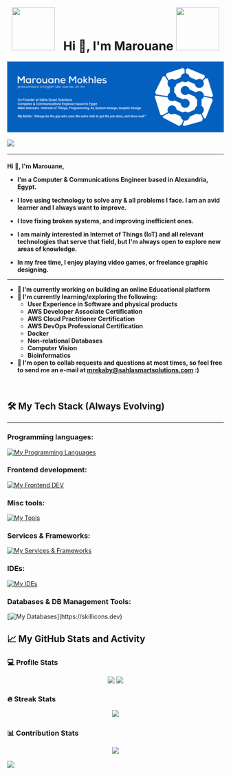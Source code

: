 # <h1 align="center"> <img src="https://media.giphy.com/media/IP7sarl7C5lSFCw9rG/giphy.gif"  width="100px" height="100px"> &nbsp; Hi 👋, I'm Marouane&nbsp;<img src="https://media.giphy.com/media/IP7sarl7C5lSFCw9rG/giphy.gif"  width="100px" height="100px"></h1>   
  <p align="center">
  
![Header Image](https://github.com/TheOnlyRou/TheOnlyRou/blob/main/images/Header.jpg?raw=true)
  
  <img src="https://media.giphy.com/media/RbDKaczqWovIugyJmW/giphy.gif"  width="1080px">
  
  


-------------------

<h4 align="left">Hi 👋, I'm Marouane,
  
  - I'm a Computer & Communications Engineer based in Alexandria, Egypt. 
  
  - I love using technology to solve any & all problems I face. I am an avid learner and I always want to improve. 

  - I love fixing broken systems, and improving inefficient ones. 

  - I am mainly interested in Internet of Things (IoT) and all relevant technologies that serve that field, but I'm always open to explore new areas of knowledge.
  
  - In my free time, I enjoy playing video games, or freelance graphic designing.

---


- 🔭 I’m currently working on building an online Educational platform 
- 🌱 I'm currently learning/exploring the following:
  - User Experience in Software and physical products
  - AWS Developer Associate Certification
  - AWS Cloud Practitioner Certification
  - AWS DevOps Professional Certification
  - Docker
  - Non-relational Databases
  - Computer Vision
  - Bioinformatics
- 💬 I'm open to collab requests and questions at most times, so feel free to send me an e-mail at mrekaby@sahlasmartsolutions.com :)

&emsp;

## 🛠️ My Tech Stack (Always Evolving)

-------------------

### Programming languages:
[![My Programming Languages](https://skillicons.dev/icons?i=java,py,javascript,c,cs,cpp,dart,php,r,md,swift)](https://skillicons.dev)
   
### Frontend development:
[![My Frontend DEV](https://skillicons.dev/icons?i=react)](https://skillicons.dev)

### Misc tools:
[![My Tools](https://skillicons.dev/icons?i=git,docker,postman,ps,ai,ae,xd)](https://skillicons.dev)
  
<!-- [Git](https://img.shields.io/badge/-Git-F1502F?&logo=Git&logoColor=ffffff)
![GitHub](https://img.shields.io/badge/-GitHub-000?&logo=GitHub)
![Docker](https://img.shields.io/badge/-Docker-0db7ed?&logo=Docker&logoColor=ffffff)
![VS Code](https://img.shields.io/badge/-VS%20Code-000?&logo=Visual-Studio-Code)
![Postman](https://img.shields.io/badge/-Postman-EF5B25?&logo=Postman&logoColor=ffffff)
![Illustrator](https://img.shields.io/badge/-Illustrator-f8a829?style=flat&logo=adobe-illustrator&logoColor=000000)&nbsp;
![Photoshop](https://img.shields.io/badge/-Photoshop-31A8FF?style=flat&logo=adobe-photoshop&logoColor=001E36)&nbsp;
![InDesign](https://img.shields.io/badge/-InDesign-49021F?style=flat&logo=adobe-indesign)
![Figma](https://img.shields.io/badge/-Figma-49021F?style=flat&logo=figma)
![XD](https://img.shields.io/badge/-XD-49021F?style=flat&logo=adobexd)  
![Miro](https://img.shields.io/badge/-Miro-f8a829?&logo=miro&logoColor=000000)
![Clickup](https://img.shields.io/badge/-Clickup-000?&logo=clickup)
![Trello](https://img.shields.io/badge/-Trello-007AC0?&logo=trello)
![Authy](https://img.shields.io/badge/-Authy-007AC0?&logo=trello)  
-->                                                         


### Services & Frameworks:
[![My Services & Frameworks](https://skillicons.dev/icons?i=django,flutter,arduino,dotnet,nodejs,qt,unity,laravel)](https://skillicons.dev)
<!-- add chartJS-->


### IDEs:
[![My IDEs](https://skillicons.dev/icons?i=matlab,visualstudio,vscode,idea,eclipse,androidstudio)](https://skillicons.dev)  
<!-- add rstudio, xcode, netbeans, codeblocks, pycahrm-->    
  
### Databases & DB Management Tools:
[![My Databases](https://skillicons.dev/icons?i=mongodb,postgres,mysql,sqlite,cassandra,)](https://skillicons.dev)  
  

## 📈 My GitHub Stats and Activity

### 💻 Profile Stats


<p align="center">
  <img height="50%" width="auto" src ="https://github-readme-stats.vercel.app/api?username=TheOnlyRou&show_icons=true&count_private=true&theme=darcula&hide_border=true&hide=issues,contribs&bg_color=00000000">
  <img height="50%" width="auto" src ="https://github-readme-stats.vercel.app/api/top-langs/?username=TheOnlyRou&layout=compact&hide_border=true&theme=darcula&bg_color=00000000&langs_count=6&hide=jupyter%20notebook,tex,css,php&exclude_repo=Pacman-AI">
</p>
  
### 🔥 Streak Stats
<p align="center">
  <img src ="https://github-readme-streak-stats.herokuapp.com?user=TheOnlyRou&theme=darcula&hide_border=true&background=FFFFFF00">
</p>
  
### 📊 Contribution Stats

<p align="center">
  <img src ="http://github-profile-summary-cards.vercel.app/api/cards/profile-details?username=TheOnlyRou&theme=darcula&hide_border=true">
</p>
  
<img src="https://raw.githubusercontent.com/trinib/trinib/82213791fa9ff58d3ca768ddd6de2489ec23ffca/images/footer.svg" width="100%">
  

